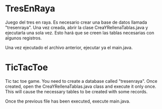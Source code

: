 # TresEnRaya

Juego del tres en raya. Es necesario crear una base de datos llamada "tresenraya". Una vez creada, abrir la clase CreaYRellenaTablas.java y ejecutarla una sola vez.
Esto hará que se creen las tablas necesarias con algunos registros.

Una vez ejecutado el archivo anterior, ejecutar ya el main.java.

# TicTacToe

Tic tac toe game. You need to create a database called "tresenraya". Once created, open the CreaYRellenaTablas.java class and execute it only once.
This will cause the necessary tables to be created with some records.

Once the previous file has been executed, execute main.java.
